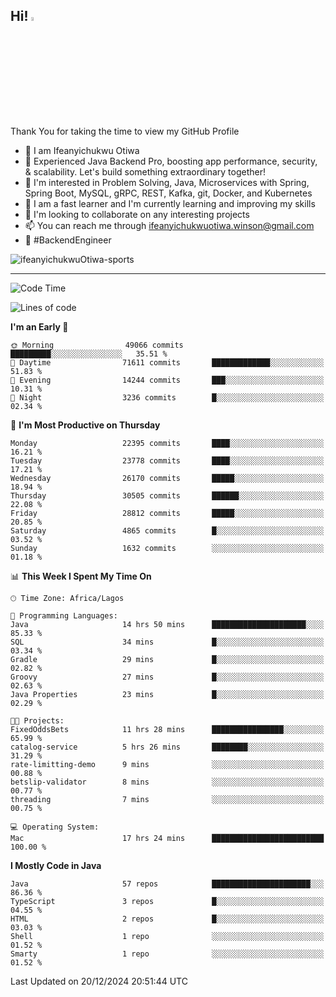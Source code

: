 <!-- BLOG-POST-LIST:START --><!-- BLOG-POST-LIST:END -->

## Hi! <img src="https://media.giphy.com/media/hvRJCLFzcasrR4ia7z/giphy.gif" width="4%"> 

Thank You for taking the time to view my GitHub Profile

- 👋 I am Ifeanyichukwu Otiwa
- 🚀 Experienced Java Backend Pro, boosting app performance, security, & scalability. Let's build something extraordinary together!
- 👀 I'm interested in Problem Solving, Java, Microservices with Spring, Spring Boot, MySQL, gRPC, REST, Kafka, git, Docker, and Kubernetes
- 🌱 I am a fast learner and I'm currently learning and improving my skills
- 💞️ I'm looking to collaborate on any interesting projects
- 📫 You can reach me through ifeanyichukwuotiwa.winson@gmail.com
- 🚀 #BackendEngineer

<p align="left" marginTop="10px"> <img src="https://komarev.com/ghpvc/?username=ifeanyichukwuOtiwa-sports&label=Profile%20views&color=0e75b6&style=for-the-badge" alt="ifeanyichukwuOtiwa-sports" /> </p>

***

<!--START_SECTION:waka-->
![Code Time](http://img.shields.io/badge/Code%20Time-3%2C239%20hrs%2045%20mins-blue)

![Lines of code](https://img.shields.io/badge/From%20Hello%20World%20I%27ve%20Written-34.2%20million%20lines%20of%20code-blue)

**I'm an Early 🐤** 

```text
🌞 Morning                49066 commits       █████████░░░░░░░░░░░░░░░░   35.51 % 
🌆 Daytime                71611 commits       █████████████░░░░░░░░░░░░   51.83 % 
🌃 Evening                14244 commits       ███░░░░░░░░░░░░░░░░░░░░░░   10.31 % 
🌙 Night                  3236 commits        █░░░░░░░░░░░░░░░░░░░░░░░░   02.34 % 
```
📅 **I'm Most Productive on Thursday** 

```text
Monday                   22395 commits       ████░░░░░░░░░░░░░░░░░░░░░   16.21 % 
Tuesday                  23778 commits       ████░░░░░░░░░░░░░░░░░░░░░   17.21 % 
Wednesday                26170 commits       █████░░░░░░░░░░░░░░░░░░░░   18.94 % 
Thursday                 30505 commits       ██████░░░░░░░░░░░░░░░░░░░   22.08 % 
Friday                   28812 commits       █████░░░░░░░░░░░░░░░░░░░░   20.85 % 
Saturday                 4865 commits        █░░░░░░░░░░░░░░░░░░░░░░░░   03.52 % 
Sunday                   1632 commits        ░░░░░░░░░░░░░░░░░░░░░░░░░   01.18 % 
```


📊 **This Week I Spent My Time On** 

```text
🕑︎ Time Zone: Africa/Lagos

💬 Programming Languages: 
Java                     14 hrs 50 mins      █████████████████████░░░░   85.33 % 
SQL                      34 mins             █░░░░░░░░░░░░░░░░░░░░░░░░   03.34 % 
Gradle                   29 mins             █░░░░░░░░░░░░░░░░░░░░░░░░   02.82 % 
Groovy                   27 mins             █░░░░░░░░░░░░░░░░░░░░░░░░   02.63 % 
Java Properties          23 mins             █░░░░░░░░░░░░░░░░░░░░░░░░   02.29 % 

🐱‍💻 Projects: 
FixedOddsBets            11 hrs 28 mins      ████████████████░░░░░░░░░   65.99 % 
catalog-service          5 hrs 26 mins       ████████░░░░░░░░░░░░░░░░░   31.29 % 
rate-limitting-demo      9 mins              ░░░░░░░░░░░░░░░░░░░░░░░░░   00.88 % 
betslip-validator        8 mins              ░░░░░░░░░░░░░░░░░░░░░░░░░   00.77 % 
threading                7 mins              ░░░░░░░░░░░░░░░░░░░░░░░░░   00.75 % 

💻 Operating System: 
Mac                      17 hrs 24 mins      █████████████████████████   100.00 % 
```

**I Mostly Code in Java** 

```text
Java                     57 repos            ██████████████████████░░░   86.36 % 
TypeScript               3 repos             █░░░░░░░░░░░░░░░░░░░░░░░░   04.55 % 
HTML                     2 repos             █░░░░░░░░░░░░░░░░░░░░░░░░   03.03 % 
Shell                    1 repo              ░░░░░░░░░░░░░░░░░░░░░░░░░   01.52 % 
Smarty                   1 repo              ░░░░░░░░░░░░░░░░░░░░░░░░░   01.52 % 
```




 Last Updated on 20/12/2024 20:51:44 UTC
<!--END_SECTION:waka-->

<!--
<p align="center">
![trophy](https://github-profile-trophy.vercel.app/?username=ifeanyichukwuOtiwa-sports&theme=onedark) (https://github.com/ryo-ma/github-profile-trophy)
</p>
-->

<!---
ifeanyi-otiwa/ifeanyi-otiwa is a ✨ special ✨ repository because its `README.md` (this file) appears on your GitHub profile.
You can click the Preview link to take a look at your changes.
--->
